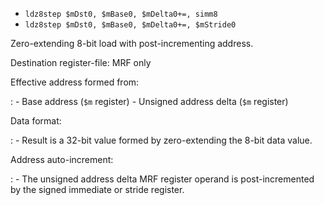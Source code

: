 * `ldz8step $mDst0, $mBase0, $mDelta0+=, simm8`
* `ldz8step $mDst0, $mBase0, $mDelta0+=, $mStride0`

Zero-extending 8-bit load with post-incrementing address.

Destination register-file: MRF only

Effective address formed from:

:   -   Base address (`$m` register)
    -   Unsigned address delta (`$m` register)

Data format:

:   -   Result is a 32-bit value formed by zero-extending the 8-bit data
        value.

Address auto-increment:

:   -   The unsigned address delta MRF register operand is
        post-incremented by the signed immediate or stride register.
